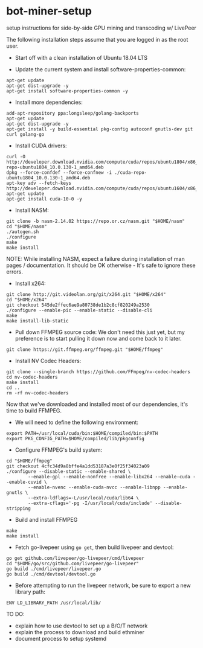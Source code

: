 # bot-miner-setup
setup instructions for side-by-side GPU mining and transcoding w/ LivePeer

The following installation steps assume that you are logged in as the root user.

* Start off with a clean installation of Ubuntu 18.04 LTS

* Update the current system and install software-properties-common:
```
apt-get update
apt-get dist-upgrade -y
apt-get install software-properties-common -y
```

* Install more dependencies:
```
add-apt-repository ppa:longsleep/golang-backports
apt-get update
apt-get dist-upgrade -y
apt-get install -y build-essential pkg-config autoconf gnutls-dev git curl golang-go
```

* Install CUDA drivers:
```
curl -O http://developer.download.nvidia.com/compute/cuda/repos/ubuntu1804/x86_64/cuda-repo-ubuntu1804_10.0.130-1_amd64.deb
dpkg --force-confdef --force-confnew -i ./cuda-repo-ubuntu1804_10.0.130-1_amd64.deb
apt-key adv --fetch-keys http://developer.download.nvidia.com/compute/cuda/repos/ubuntu1604/x86_64/7fa2af80.pub
apt-get update
apt-get install cuda-10-0 -y 
```

* Install NASM:
```
git clone -b nasm-2.14.02 https://repo.or.cz/nasm.git "$HOME/nasm"
cd "$HOME/nasm"
./autogen.sh
./configure
make
make install
```
NOTE: While installing NASM, expect a failure during installation of man pages / documentation.  It should be OK otherwise - It's safe to ignore these errors.

* Install x264:
```
git clone http://git.videolan.org/git/x264.git "$HOME/x264"
cd "$HOME/x264"
git checkout 545de2ffec6ae9a80738de1b2c8cf820249a2530
./configure --enable-pic --enable-static --disable-cli
make
make install-lib-static
```

* Pull down FFMPEG source code:  We don't need this just yet, but my preference is to start pulling it down now and come back to it later.
```
git clone https://git.ffmpeg.org/ffmpeg.git "$HOME/ffmpeg"
```

* Install NV Codec Headers:
```
git clone --single-branch https://github.com/FFmpeg/nv-codec-headers
cd nv-codec-headers
make install
cd ..
rm -rf nv-codec-headers
```

Now that we've downloaded and installed most of our dependencies, it's time to build FFMPEG.  

* We will need to define the following environment:
```
export PATH=/usr/local/cuda/bin:$HOME/compiled/bin:$PATH
export PKG_CONFIG_PATH=$HOME/compiled/lib/pkgconfig
```

* Configure FFMPEG's build system:
```
cd "$HOME/ffmpeg"
git checkout 4cfc34d9a8bffe4a1dd53187a3e0f25f34023a09
./configure --disable-static --enable-shared \
        --enable-gpl --enable-nonfree --enable-libx264 --enable-cuda --enable-cuvid \
        --enable-nvenc --enable-cuda-nvcc --enable-libnpp --enable-gnutls \
        --extra-ldflags=-L/usr/local/cuda/lib64 \
        --extra-cflags='-pg -I/usr/local/cuda/include' --disable-stripping
```

* Build and install FFMPEG
```
make
make install
```

* Fetch go-livepeer using `go get`, then build livepeer and devtool:
```
go get github.com/livepeer/go-livepeer/cmd/livepeer
cd "$HOME/go/src/github.com/livepeer/go-livepeer"
go build ./cmd/livepeer/livepeer.go
go build ./cmd/devtool/devtool.go
```

* Before attempting to run the livepeer network, be sure to export a new library path:
```
ENV LD_LIBRARY_PATH /usr/local/lib/
```

TO DO:
* explain how to use devtool to set up a B/O/T network
* explain the process to download and build ethminer
* document process to setup systemd